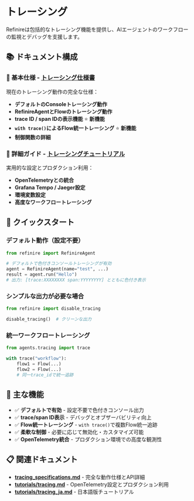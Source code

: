 # トレーシング

Refinireは包括的なトレーシング機能を提供し、AIエージェントのワークフローの監視とデバッグを支援します。

## 📚 ドキュメント構成

### 🔧 基本仕様 - [トレーシング仕様書](tracing_specifications.md)
現在のトレーシング動作の完全な仕様：
- **デフォルトのConsoleトレーシング動作**
- **RefinireAgentとFlowのトレーシング動作**
- **trace ID / span IDの表示機能** ⭐ **新機能**
- **`with trace()`によるFlow統一トレーシング** ⭐ **新機能**
- **制御関数の詳細**

### 📖 詳細ガイド - [トレーシングチュートリアル](tutorials/tracing.md)
実用的な設定とプロダクション利用：
- **OpenTelemetryとの統合**
- **Grafana Tempo / Jaeger設定**
- **環境変数設定**
- **高度なワークフロートレーシング**

## 🚀 クイックスタート

### デフォルト動作（設定不要）
```python
from refinire import RefinireAgent

# デフォルトで色付きコンソールトレーシングが有効
agent = RefinireAgent(name="test", ...)
result = agent.run("Hello")
# 出力: [trace:XXXXXXXX span:YYYYYYYY] とともに色付き表示
```

### シンプルな出力が必要な場合
```python
from refinire import disable_tracing

disable_tracing()  # クリーンな出力
```

### 統一ワークフロートレーシング
```python
from agents.tracing import trace

with trace("workflow"):
    flow1 = Flow(...)
    flow2 = Flow(...)
    # 同一trace_idで統一追跡
```

## 🎯 主な機能

- ✅ **デフォルトで有効** - 設定不要で色付きコンソール出力
- ✅ **trace/span ID表示** - デバッグとオブザーバビリティ向上
- ✅ **Flow統一トレーシング** - `with trace()`で複数Flow統一追跡
- ✅ **柔軟な制御** - 必要に応じて無効化・カスタマイズ可能
- ✅ **OpenTelemetry統合** - プロダクション環境での高度な観測性

## 📋 関連ドキュメント

- **[tracing_specifications.md](tracing_specifications.md)** - 完全な動作仕様とAPI詳細
- **[tutorials/tracing.md](tutorials/tracing.md)** - OpenTelemetry設定とプロダクション利用
- **[tutorials/tracing_ja.md](tutorials/tracing_ja.md)** - 日本語版チュートリアル 